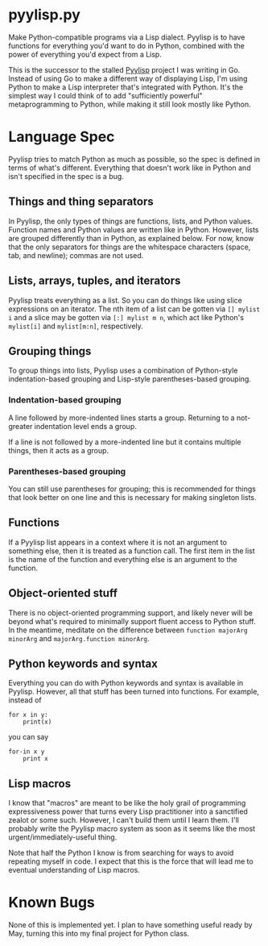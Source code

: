 # pyylisp.py
Make Python-compatible programs via a Lisp dialect. Pyylisp is to have functions for everything you'd want to do in Python, combined with the power of everything you'd expect from a Lisp.

This is the successor to the stalled [Pyylisp](https://github.com/refola/pyylisp) project I was writing in Go. Instead of using Go to make a different way of displaying Lisp, I'm using Python to make a Lisp interpreter that's integrated with Python. It's the simplest way I could think of to add "sufficiently powerful" metaprogramming to Python, while making it still look mostly like Python.

# Language Spec
Pyylisp tries to match Python as much as possible, so the spec is defined in terms of what's different. Everything that doesn't work like in Python and isn't specified in the spec is a bug.

## Things and thing separators
In Pyylisp, the only types of things are functions, lists, and Python values. Function names and Python values are written like in Python. However, lists are grouped differently than in Python, as explained below. For now, know that the only separators for things are the whitespace characters (space, tab, and newline); commas are not used.

## Lists, arrays, tuples, and iterators
Pyylisp treats everything as a list. So you can do things like using slice expressions on an iterator. The nth item of a list can be gotten via `[] mylist i` and a slice may be gotten via `[:] mylist m n`, which act like Python's `mylist[i]` and `mylist[m:n]`, respectively.

## Grouping things
To group things into lists, Pyylisp uses a combination of Python-style indentation-based grouping and Lisp-style parentheses-based grouping.

### Indentation-based grouping
A line followed by more-indented lines starts a group. Returning to a not-greater indentation level ends a group.

If a line is not followed by a more-indented line but it contains multiple things, then it acts as a group.

### Parentheses-based grouping
You can still use parentheses for grouping; this is recommended for things that look better on one line and this is necessary for making singleton lists.

## Functions
If a Pyylisp list appears in a context where it is not an argument to something else, then it is treated as a function call. The first item in the list is the name of the function and everything else is an argument to the function.

## Object-oriented stuff
There is no object-oriented programming support, and likely never will be beyond what's required to minimally support fluent access to Python stuff. In the meantime, meditate on the difference between `function majorArg minorArg` and `majorArg.function minorArg`.

## Python keywords and syntax
Everything you can do with Python keywords and syntax is available in Pyylisp. However, all that stuff has been turned into functions. For example, instead of

	for x in y:
		print(x)

you can say

	for-in x y
		print x

## Lisp macros
I know that "macros" are meant to be like the holy grail of programming expressiveness power that turns every Lisp practitioner into a sanctified zealot or some such. However, I can't build them until I learn them. I'll probably write the Pyylisp macro system as soon as it seems like the most urgent/immediately-useful thing.

Note that half the Python I know is from searching for ways to avoid repeating myself in code. I expect that this is the force that will lead me to eventual understanding of Lisp macros.

# Known Bugs
None of this is implemented yet. I plan to have something useful ready by May, turning this into my final project for Python class.

